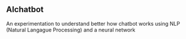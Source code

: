 ## AIchatbot

An experimentation to understand better how chatbot works using NLP (Natural Langague Processing) and a neural network
